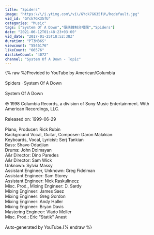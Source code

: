 ```yaml
---
title: "Spiders"
image: "https:\/\/i.ytimg.com\/vi\/GYck7GK35fU\/hqdefault.jpg"
vid_id: "GYck7GK35fU"
categories: "Music"
tags: ["System Of A Down","墮落體制合唱團","Spiders"]
date: "2021-06-12T01:48:23+03:00"
vid_date: "2017-01-25T18:52:38Z"
duration: "PT3M36S"
viewcount: "5546176"
likeCount: "66576"
dislikeCount: "4072"
channel: "System Of A Down - Topic"
---
```

{% raw %}Provided to YouTube by American/Columbia<br /><br />Spiders · System Of A Down<br /><br />System Of A Down<br /><br />℗ 1998 Columbia Records, a division of Sony Music Entertainment. With American Recordings, LLC.<br /><br />Released on: 1999-06-29<br /><br />Piano, Producer: Rick Rubin<br />Background  Vocal, Guitar, Composer: Daron Malakian<br />Keyboards, Vocal, Lyricist: Serj Tankian<br />Bass: Shavo Odadjian<br />Drums: John Dolmayan<br />A&amp;r  Director: Dino Paredes<br />A&amp;r  Director: Sam Wick<br />Unknown: Sylvia Massy<br />Assistant  Engineer, Unknown: Greg Fidelman<br />Assistant  Engineer: Sam Storey<br />Assistant  Engineer: Nick Raskulinecz<br />Misc.  Prod., Mixing  Engineer: D. Sardy<br />Mixing  Engineer: James Saez<br />Mixing  Engineer: Greg Gordon<br />Mixing  Engineer: Andy Haller<br />Mixing  Engineer: Bryan Davis<br />Mastering  Engineer: Vlado Meller<br />Misc.  Prod.: Eric &quot;Statik&quot; Anest<br /><br />Auto-generated by YouTube.{% endraw %}
